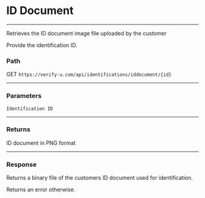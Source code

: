 # ID Document

---

Retrieves the ID document image file uploaded by the customer

Provide the identification ID.

### Path

GET `https://verify-u.com/api/identifications/iddocument/{id}`

---

### Parameters

`Identification ID`

---

### Returns

ID document in PNG format

---

### Response

Returns a binary file of the customers ID document used for identification.

Returns an error otherwise.
